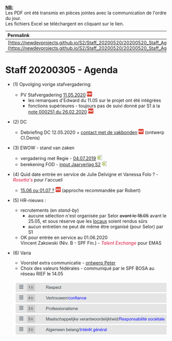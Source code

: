 <link rel="stylesheet" href="https://newdevprojects.github.io/S2/S2.css">
<link rel="stylesheet" href="S2.css">

<u><b>NB:</b></u>  
Les PDF ont été transmis en pièces jointes avec la communication de l'ordre du jour.  
Les fichiers Excel se téléchargent en cliquant sur le lien.

| Permalink |
| :--- |
| [https://newdevprojects.github.io/S2/Staff_20200520/20200520_Staff_Agenda.html](https://newdevprojects.github.io/S2/Staff_20200520/20200520_Staff_Agenda.html) | 

# Staff 20200305 - Agenda

* (1) Opvolging vorige stafvergadering:
	* PV Stafvergadering [11.05.2020](20200511_Staff_PV.pdf) ![](pdf.png)
		* les remarques d'Edward du 11.05 sur le projet ont été intégrées
		* fonctions supérieures - toujours pas de suivi donné par S1 à la [note 000251 du 26.02.2020](Note_000251_Fonctions_superieures.pdf) ![](pdf.png)
* (2) DC 
	* Debriefing DC 12.05.2020 + [contact met de vakbonden](PV_reunion_syndicats_20200513.pdf) ![](pdf.png) (ontwerp Cl.Denis)
* (3) EWOW - stand van zaken
	* vergadering met Regie - [04.07.2019](20190704_Economie_vergadering_Regie.xlsx) ![](excel.png)
	* berekening FOD - [input Jaarverlag S2](20200420_Mogelijke_scenario-s_input_jaarverslag_S2.xlsx) ![](excel.png)
* (4) Quid date entrée en service de Julie Delvigne et Vanessa Folo ? - *<font color="crimson">Rosetta's</font>* pour l'accueil
	* [15.06 ou 01.07 ?](Date_entree_service_Rosettas.pdf)  ![](pdf.png) (approche recommandée par Robert)
* (5) HR-nieuws :
	* recrutements (en *stand-by*)
		* aucune sélection n'est organisée par Selor <del>avant le 18.05</del> avant le 25.05, et sous réserve que les [locaux](https://www.selor.be/nl/nieuws/2020/05/we-hernemen-onze-activiteiten-geleidelijk-aan/) soient rendus sûrs
		* aucun entretien ne peut de même être organisé (pour Selor) par S1
	* OK pour entrée en service au 01.06.2020<br>Vincent Zakowski (Niv. B - SPF Fin.) - *<font color="crimson">Talent Exchange</font>* pour EMAS 
* (6) Varia
	* Voorstel extra communicatie - [ontwerp Peter]() 
	* Choix des valeurs fédérales - communiqué par le SPF BOSA au réseau RIEF le 14.05

	![](valeurs_federales.png)


	
